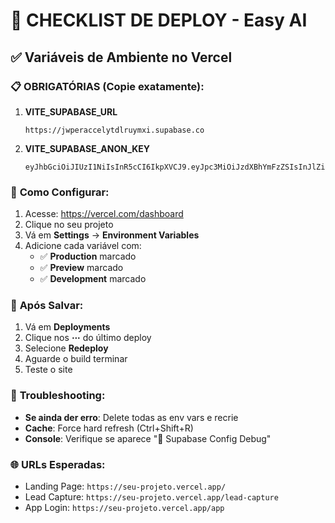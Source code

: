 # 🚀 CHECKLIST DE DEPLOY - Easy AI

## ✅ Variáveis de Ambiente no Vercel

### 📋 **OBRIGATÓRIAS** (Copie exatamente):

1. **VITE_SUPABASE_URL**
   ```
   https://jwperaccelytdlruymxi.supabase.co
   ```

2. **VITE_SUPABASE_ANON_KEY**
   ```
   eyJhbGciOiJIUzI1NiIsInR5cCI6IkpXVCJ9.eyJpc3MiOiJzdXBhYmFzZSIsInJlZiI6Imp3cGVyYWNjZWx5dGRscnV5bXhpIiwicm9sZSI6ImFub24iLCJpYXQiOjE3NTA4MjY1MTYsImV4cCI6MjA2NjQwMjUxNn0.HyYOhzRs7jVZkG2npu1EQlh01XYHDSf7Z1kPeqAepK8
   ```

### 🔧 **Como Configurar:**

1. Acesse: https://vercel.com/dashboard
2. Clique no seu projeto
3. Vá em **Settings** → **Environment Variables**
4. Adicione cada variável com:
   - ✅ **Production** marcado
   - ✅ **Preview** marcado  
   - ✅ **Development** marcado

### 🔄 **Após Salvar:**

1. Vá em **Deployments**
2. Clique nos **⋯** do último deploy
3. Selecione **Redeploy** 
4. Aguarde o build terminar
5. Teste o site

### 🐛 **Troubleshooting:**

- **Se ainda der erro**: Delete todas as env vars e recrie
- **Cache**: Force hard refresh (Ctrl+Shift+R)
- **Console**: Verifique se aparece "🔧 Supabase Config Debug"

### 🌐 **URLs Esperadas:**

- Landing Page: `https://seu-projeto.vercel.app/`
- Lead Capture: `https://seu-projeto.vercel.app/lead-capture`
- App Login: `https://seu-projeto.vercel.app/app` 
